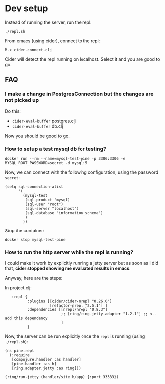 # Dev setup

Instead of running the server, run the repl:

```
./repl.sh
```

From emacs (using cider), connect to the repl:

```
M-x cider-connect-clj
```

Cider will detect the repl running on localhost. Select it and you are good to go.

## FAQ

### I make a change in PostgresConnection but the changes are not picked up

Do this:

- `cider-eval-buffer` postgres.clj
- `cider-eval-buffer` db.clj

Now you should be good to go.

### How to setup a test mysql db for testing?

```
docker run --rm --name=mysql-test-pine -p 3306:3306 -e MYSQL_ROOT_PASSWORD=secret -d mysql:5
```

Now, we can connect with the following configuration, using the password `secret`:

```
(setq sql-connection-alist
      '(
        (mysql-test
         (sql-product 'mysql)
         (sql-user "root")
         (sql-server "localhost")
         (sql-database "information_schema")
         )
        ))
```


Stop the container:

```
docker stop mysql-test-pine
```

### How to run the http server while the repl is running?

I could make it work by explicitly running a jetty server but as soon as I did
that, **cider stopped showing me evaluated results in emacs**.

Anyway, here are the steps:

In project.clj:

```
   :repl {
          :plugins [[cider/cider-nrepl "0.26.0"]
                    [refactor-nrepl "2.5.1"] ]
          :dependencies [[nrepl/nrepl "0.8.3"]
                         ;; [ring/ring-jetty-adapter "1.2.1"] ;; <-- add this dependency
                         ]
          }
```

Now, the server can be run explicitly once the `repl` is running (using `./repl.sh`):

```
(ns pine.repl
  (:require
   [compojure.handler :as handler]
   [pine.handler :as h]
   [ring.adapter.jetty :as ring]))

(ring/run-jetty (handler/site h/app) {:port 33333})
```

<!-- # Issue with Mysql 8 -->

<!-- ## Client does not support authentication protocol -->
<!-- ``` -->
<!-- com.mysql.jdbc.exceptions.jdbc4.MySQLNonTransientConnectionException: Client does not support authentication protocol requested by server; consider upgrading MySQL client -->
<!-- ``` -->

<!-- Naive fix: -->

<!-- ``` -->
<!-- ALTER USER 'root'@'localhost' IDENTIFIED WITH mysql_native_password BY 'secret'; -->
<!-- FLUSH PRIVILEGES; -->

<!-- ``` -->
